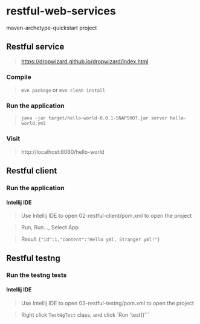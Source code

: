 # restful-web-services

maven-archetype-quickstart project

## Restful service

> https://dropwizard.github.io/dropwizard/index.html

### Compile

> `mvn package` or `mvn clean install`

### Run the application

> `java -jar target/hello-world-0.0.1-SNAPSHOT.jar server hello-world.yml`

### Visit

> http://localhost:8080/hello-world

## Restful client

### Run the application

#### Intellij IDE

> Use Intellij IDE to open 02-restful-client/pom.xml to open the project

> Run, Run..., Select App

> Result `{"id":1,"content":"Hello yml, Stranger yml!"}`

## Restful testng

### Run the testng tests

#### Intellij IDE

> Use Intellij IDE to open 03-restful-testng/pom.xml to open the project

> Right click `TestNgTest` class, and click `Run 'test()'``
